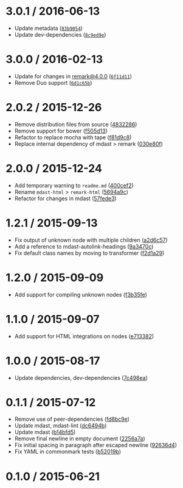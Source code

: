 <!--remark setext-->

<!--lint disable no-multiple-toplevel-headings -->

3.0.1 / 2016-06-13
==================

*   Update metadata ([`83b9054`](https://github.com/wooorm/remark-html/commit/83b9054))
*   Update dev-dependencies ([`8c9ed9e`](https://github.com/wooorm/remark-html/commit/8c9ed9e))

3.0.0 / 2016-02-13
==================

*   Update for changes in remark@4.0.0 ([`6f11d11`](https://github.com/wooorm/remark-html/commit/6f11d11))
*   Remove Duo support ([`6d1c65b`](https://github.com/wooorm/remark-html/commit/6d1c65b))

2.0.2 / 2015-12-26
==================

*   Remove distribution files from source ([4832286](https://github.com/wooorm/remark-html/commit/4832286))
*   Remove support for bower ([f505d13](https://github.com/wooorm/remark-html/commit/f505d13))
*   Refactor to replace mocha with tape ([f81d9c8](https://github.com/wooorm/remark-html/commit/f81d9c8))
*   Replace internal dependency of mdast > remark ([030e80f](https://github.com/wooorm/remark-html/commit/030e80f))

2.0.0 / 2015-12-24
==================

*   Add temporary warning to `readme.md` ([400cef2](https://github.com/wooorm/remark-html/commit/400cef2))
*   Rename `mdast-html` > `remark-html` ([5694a9c](https://github.com/wooorm/remark-html/commit/5694a9c))
*   Refactor for changes in mdast ([57fede3](https://github.com/wooorm/remark-html/commit/57fede3))

1.2.1 / 2015-09-13
==================

*   Fix output of unknown node with multiple children ([a2d6c57](https://github.com/wooorm/remark-html/commit/a2d6c57))
*   Add a reference to mdast-autolink-headings ([9a3470c](https://github.com/wooorm/remark-html/commit/9a3470c))
*   Fix default class names by moving to transformer ([f2d1a29](https://github.com/wooorm/remark-html/commit/f2d1a29))

1.2.0 / 2015-09-09
==================

*   Add support for compiling unknown nodes ([f3b35fe](https://github.com/wooorm/remark-html/commit/f3b35fe))

1.1.0 / 2015-09-07
==================

*   Add support for HTML integrations on nodes ([e713382](https://github.com/wooorm/remark-html/commit/e713382))

1.0.0 / 2015-08-17
==================

*   Update dependencies, dev-dependencies ([7c498ea](https://github.com/wooorm/remark-html/commit/7c498ea))

0.1.1 / 2015-07-12
==================

*   Remove use of peer-dependencies ([fd8bc9e](https://github.com/wooorm/remark-html/commit/fd8bc9e))
*   Update mdast, mdast-lint ([dc6494b](https://github.com/wooorm/remark-html/commit/dc6494b))
*   Update mdast ([b14bfd5](https://github.com/wooorm/remark-html/commit/b14bfd5))
*   Remove final newline in empty document ([2256a7a](https://github.com/wooorm/remark-html/commit/2256a7a))
*   Fix initial spacing in paragraph after escaped newline ([92636d4](https://github.com/wooorm/remark-html/commit/92636d4))
*   Fix YAML in commonmark tests ([b52019b](https://github.com/wooorm/remark-html/commit/b52019b))

0.1.0 / 2015-06-21
==================
